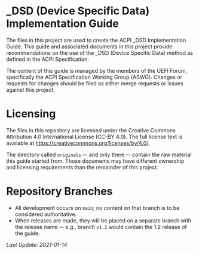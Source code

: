 # \_DSD (Device Specific Data) Implementation Guide

The files in this project are used to create the ACPI \_DSD Implementation
Guide.  This guide and associated documents in this project provide
recommendations on the use of the \_DSD (Device Specific Data) method
as defined in the ACPI Specification.

The content of this guide is managed by the members of the UEFI Forum,
specifically the ACPI Specification Working Group (ASWG).  Changes or
requests for changes should be filed as either merge requests or issues
against this project.

# Licensing

The files in this repository are licensed under the Creative Commons
Attribution 4.0 International License (CC-BY 4.0).  The full license
text is available at https://creativecommons.org/licenses/by/4.0/.

The directory called ```originals``` -- and only there -- contain the raw
material this guide started from.  Those documents may have different
ownership and licensing requirements than the remainder of this project.

# Repository Branches
* All development occurs on ```main```; no content on that branch is to
be considered authoritative.
* When releases are made, they will be placed on a separate branch with
the release name -- e.g., branch ```v1.2``` would contain the 1.2 release
of the guide.

*Last Update: 2021-01-14*

